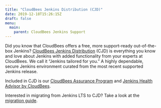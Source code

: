```yaml
---
title: "CloudBees Jenkins Distribution (CJD)"
date: 2019-12-18T15:26:15Z
draft: false
menu:
  main:
    parent: CloudBees Jenkins Support
---
```


Did you know that CloudBees offers a free, more support-ready out-of-the-box Jenkins?  [CloudBees Jenkins Distribution](https://docs.cloudbees.com/docs/cloudbees-jenkins-distribution/latest/distro-install-guide/) (CJD) is everything you know and love about Jenkins with added functionality from your experts at CloudBees. We call it “Jenkins tailored for you.” A highly dependable, secure Jenkins environment curated from the most recent supported Jenkins release.

Included in CJD is our [CloudBees Assurance Program](https://docs.cloudbees.com/docs/admin-resources/latest/assurance-program/) and [Jenkins Health Advisor by CloudBees](https://docs.cloudbees.com/docs/admin-resources/latest/plugins/cloudbees-jenkins-advisor).

Interested in migrating from Jenkins LTS to CJD? Take a look at the [migration guide](https://docs.cloudbees.com/docs/cloudbees-jenkins-distribution/latest/jenkins-lts-to-cloudbees-jenkins-distribution/). 
